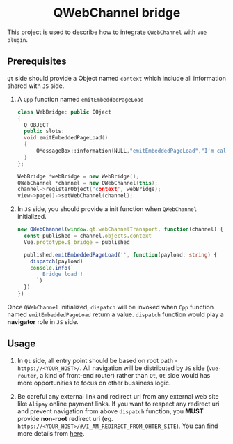 <h1 align="center">QWebChannel bridge</h1>

This project is used to describe how to integrate `QWebChannel` with `Vue plugin`.

## Prerequisites

`Qt` side should provide a Object named `context` which include all information shared with `JS` side.

1. A `Cpp` function named `emitEmbeddedPageLoad`

   ```cpp
   class WebBridge: public QOject
   {
     Q_OBJECT
     public slots:
     void emitEmbeddedPageLoad()
     {
         QMessageBox::information(NULL,"emitEmbeddedPageLoad","I'm called by client JS!");
     }
   };

   WebBridge *webBridge = new WebBridge();
   QWebChannel *channel = new QWebChannel(this);
   channel->registerObject('context', webBridge);
   view->page()->setWebChannel(channel);
   ```

1. In `JS` side, you should provide a init function when `QWebChannel` initialized.

   ```ts
   new QWebChannel(window.qt.webChannelTransport, function(channel) {
     const published = channel.objects.context
     Vue.prototype.$_bridge = published

     published.emitEmbeddedPageLoad('', function(payload: string) {
       dispatch(payload)
       console.info(`
           Bridge load !
         `)
     })
   })
   ```

Once `QWebChannel` initialized, `dispatch` will be invoked when `Cpp` function named `emitEmbeddedPageLoad` return a value. `dispatch` function would play a **navigator** role in `JS` side.

## Usage

1. In `Qt` side, all entry point should be based on root path - `https://<YOUR_HOST>/`. All navigation will be distributed by `JS` side (`vue-router`, a kind of front-end router) rather than `Qt`, `Qt` side would has more opportunities to focus on other bussiness logic.

1. Be careful any external link and redirect uri from any external web site like `Alipay` online payment links. If you want to respect any redirect uri and prevent navigation from above `dispatch` function, you **MUST** provide **non-root** redirect uri (eg. `https://<YOUR_HOST>/#/I_AM_REDIRECT_FROM_OHTER_SITE`). You can find more details from [here](./src/bridge/index.ts#L19-L21).
